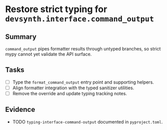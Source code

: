 # Restore strict typing for `devsynth.interface.command_output`

## Summary

`command_output` pipes formatter results through untyped branches, so strict
mypy cannot yet validate the API surface.

## Tasks

- [ ] Type the `format_command_output` entry point and supporting helpers.
- [ ] Align formatter integration with the typed sanitizer utilities.
- [ ] Remove the override and update typing tracking notes.

## Evidence

- TODO `typing-interface-command-output` documented in `pyproject.toml`.
